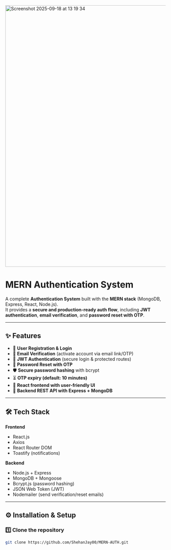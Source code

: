 <img width="1440" height="821" alt="Screenshot 2025-09-18 at 13 19 34" src="https://github.com/user-attachments/assets/9585f9e2-762b-4039-a748-e9ce161fbef9" />

# MERN Authentication System

A complete **Authentication System** built with the **MERN stack** (MongoDB, Express, React, Node.js).  
It provides a **secure and production-ready auth flow**, including **JWT authentication**, **email verification**, and **password reset with OTP**.  

---

## ✨ Features

- 👤 **User Registration & Login**  
- 📧 **Email Verification** (activate account via email link/OTP)  
- 🔑 **JWT Authentication** (secure login & protected routes)  
- 🔐 **Password Reset with OTP**  
- 🛡️ **Secure password hashing** with bcrypt  
- ⏳ **OTP expiry (default: 10 minutes)**  
- 🎨 **React frontend with user-friendly UI**  
- 🚀 **Backend REST API with Express + MongoDB**  

---

## 🛠️ Tech Stack

**Frontend**
- React.js  
- Axios  
- React Router DOM  
- Toastify (notifications)  

**Backend**
- Node.js + Express  
- MongoDB + Mongoose  
- Bcrypt.js (password hashing)  
- JSON Web Token (JWT)  
- Nodemailer (send verification/reset emails)  


---

## ⚙️ Installation & Setup

### 1️⃣ Clone the repository
```bash
git clone https://github.com/ShehanJay00/MERN-AUTH.git



